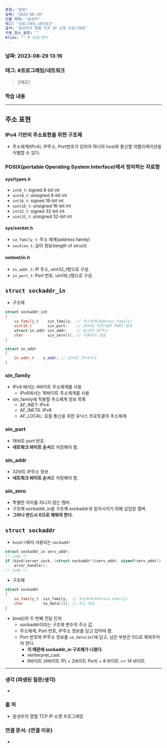 ```yaml
---
종류: "문헌"
날짜: "2023-08-29"
인물_저자: "윤성우"
태그: "프로그래밍,네트워크"
출처: "윤성우의 열혈 TCP IP 소켓 프로그래밍"
구분_장소_분류: ""
Alias: "" # 한글/영어
---
```


### 날짜: 2023-08-29 13:16
### 태그: #프로그래밍/네트워크

>[!메모]
> 

### 학습 내용
---
## 주소 표현
### IPv4 기반의 주소표현을 위한 구조체
- 주소체계(IPv4), IP주소, Port번호가 있어야 하나의 host와 통신할 어플리케이션을 식별할 수 있다.
### POSIX(portable Operating System Interface)에서 정의하는 자료형
#### sys/types.h
- `int8_t`: signed 8-bit int
- `uint8_t`: unsigned 8-bit int
- `int16_t`: signed 16-bit int
- `uint16_t`: unsigned 16-bit int
- `int32_t`: signed 32-bit int
- `uint32_t`: unsigned 32-bit int
#### sys/socket.h
- `sa_family_t`: 주소 체계(address family)
- `socklen_t`: 길이 정보(length of struct)
#### netinet/in.h
- `in_addr_t`: IP 주소, uint32_t형으로 구성. 
- `in_port_t`: Port 번호, uint16_t형으로 구성.
## `struct sockaddr_in`
- 구조체
```C++
struct sockaddr_int
{
	sa_family_t    sin_family;  // 주소체계(Address Family)
	uint16_t       sin_port;    // 16비트 TCP/UDP PORT 번호
	struct in_addr sin_addr;    // 32비트 IP주소
	char           sin_zero[8]; // 사용되지 않음
}
```

```C++
struct in_addr
{
	in_addr_t    s_addr; // 32비트 IPv4주소
}
```
### sin_family
- IPv4 에서는 4바이트 주소체계를 사용
	- IPv6에서는 16바이트 주소체계를 사용
- sin_family에 적용할 주소체계 정보 목록
	- AF_INET: IPv4
	- AF_INET6: IPv6
	- AF_LOCAL: 로컬 통신을 위한 유닉스 프로토콜의 주소체계
### sin_port
- 16비트 port 번호.
- **네트워크 바이트 순서**로 저장해야 함.
### sin_addr
- 32비트 IP주소 정보
- **네트워크 바이트 순서**로 저장해야 함.
### sin_zero
- 특별한 의미를 지니지 않는 멤버.
- 구조체 sockaddr_in을 구조체 sockaddr과 일치시키기 위해 삽입된 멤버.
- **그러나 반드시 0으로 채워야 한다.**
## `struct sockaddr`
- `bind()`에서 사용되는 `sockaddr`
```c++
struct sockaddr_in serv_addr;
/* code */
if (bind(server_sock, (struct sockaddr*)&serv_addr, sizeof(serv_addr)) == -1)
	error_handle();
/* code */
```
- 구조체
```c++
struct sockaddr
{
	sa_family_t  sin_family;  // 주소체계(Address Family)
	char         sa_data[14]; // 주소 정보
}
```
- bind()의 두 번째 전달 인자
	- sockaddr이라는 구조체 변수의 주소 값.
	- 주소체계, Port 번호, IP주소 정보를 담고 있어야 함.
	- Port 번호와 IP주소 정보를 `sa_data[14]`에 담고, 남은 부분은 0으로 채워주어야 한다.
		- **이 때문에 sockaddr_in 구조체가 나왔다.**
		- reinterpret_cast.
		- 6바이트 (4바이트 IP) + 2바이트 Port) + 8 바이트 == 14 바이트

---
### 생각 (파생된 질문/생각)
- 
### 출 처
- 윤성우의 열혈 TCP IP 소켓 프로그래밍

### 연결 문서: {연결 이유}
- 